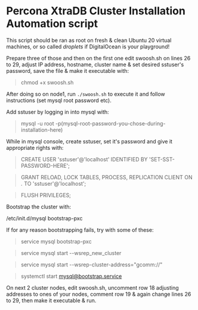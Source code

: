 #   Percona XtraDB Cluster Installation Automation script

This script should be ran as root on fresh & clean Ubuntu 20 virtual machines, or so called *droplets* if DigitalOcean is your playground!

Prepare three of those and then on the first one edit swoosh.sh on lines 26 to 29, adjust IP address, hostname, cluster name & set desired sstuser's password, save the file & make it executable with:

> chmod +x swoosh.sh

After doing so on node1, run ``./swoosh.sh`` to execute it and follow instructions (set mysql root password etc). 

Add sstuser by logging in into mysql with:

> mysql -u root -p(mysql-root-password-you-chose-during-installation-here)

While in mysql console, create sstuser, set it's password and give it appropriate rights with:

>CREATE USER 'sstuser'@'localhost' IDENTIFIED BY 'SET-SST-PASSWORD-HERE';

>GRANT RELOAD, LOCK TABLES, PROCESS, REPLICATION CLIENT ON *.* TO 'sstuser'@'localhost';

>FLUSH PRIVILEGES;

Bootstrap the cluster with:

/etc/init.d/mysql bootstrap-pxc

If for any reason bootstrapping fails, try with some of these:

>service mysql bootstrap-pxc

>service mysql start --wsrep_new_cluster

>service mysql start --wsrep-cluster-address="gcomm://"

>systemctl start mysql@bootstrap.service

On next 2 cluster nodes, edit swoosh.sh, uncomment row 18 adjusting addresses to ones of your nodes, comment row 19 & again change lines 26 to 29, then make it executable & run.


